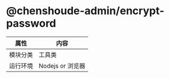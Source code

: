 # @chenshoude-admin/encrypt-password

| 属性     | 内容             |
| -------- | ---------------- |
| 模块分类 | 工具类           |
| 运行环境 | Nodejs or 浏览器 |
